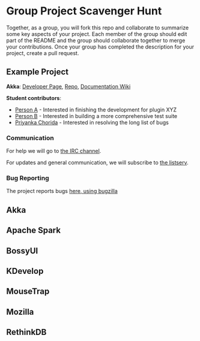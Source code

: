 # Group Project Scavenger Hunt

Together, as a group, you will fork this repo and collaborate to summarize some key aspects of your project. Each member of the group should edit part of the README and the group should collaborate together to merge your contributions. Once your group has completed the description for your project, create a pull request.

## Example Project

**Akka**: [Developer Page](http://akka.io), [Repo](https://github.com/akka/akka), [Documentation Wiki](#https://en.wikipedia.org/wiki/Akka_(toolkit))

**Student contributors**:

* [Person A](#) - Interested in finishing the development for plugin XYZ
* [Person B](#) - Interested in building a more comprehensive test suite
* [Priyanka Chorida](https://github.com/pchordia15/SoftwareEngineering) - Interested in resolving the long list of bugs

### Communication

For help we will go to [the IRC channel](#). 

For updates and general communication, we will subscribe to [the listserv](#).

### Bug Reporting

The project reports bugs [here, using bugzilla](#)

## Akka

## Apache Spark

## BossyUI

## KDevelop

## MouseTrap

## Mozilla

## RethinkDB
